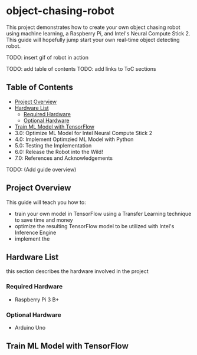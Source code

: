 # object-chasing-robot
This project demonstrates how to create your own object chasing robot using machine learning, a Raspberry Pi, and Intel's Neural Compute Stick 2. This guide will hopefully jump start your own real-time object detecting robot.

TODO: insert gif of robot in action

TODO: add table of contents
TODO: add links to ToC sections
## Table of Contents
* [Project Overview](#project-overview)
* [Hardware List](#hardware-list)
  * [Required Hardware](#required-hardware)
  * [Optional Hardware](#optional-hardware)
* [Train ML Model with TensorFlow](#train-ml-model-with-tensorflow)
* 3.0: Optimize ML Model for Intel Neural Compute Stick 2
* 4.0: Implement Optimzied ML Model with Python
* 5.0: Testing the Implementation
* 6.0: Release the Robot into the Wild!
* 7.0: References and Acknowledgements

TODO: (Add guide overview)
## Project Overview
This guide will teach you how to: 
* train your own model in TensorFlow using a Transfer Learning technique to save time and money 
* optimize the resulting TensorFlow model to be utilized with Intel's Inference Engine
* implement the 

## Hardware List
this section describes the hardware involved in the project
### Required Hardware
* Raspberry Pi 3 B+
### Optional Hardware
* Arduino Uno

## Train ML Model with TensorFlow
